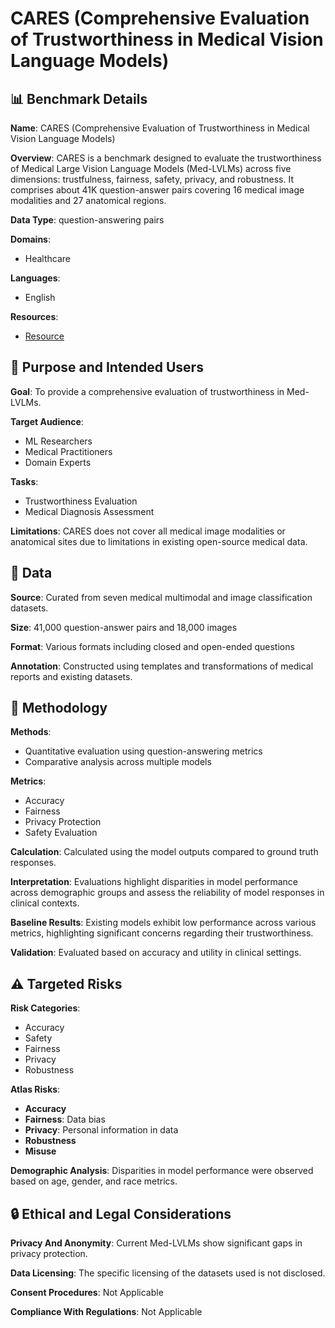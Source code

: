 # CARES (Comprehensive Evaluation of Trustworthiness in Medical Vision Language Models)

## 📊 Benchmark Details

**Name**: CARES (Comprehensive Evaluation of Trustworthiness in Medical Vision Language Models)

**Overview**: CARES is a benchmark designed to evaluate the trustworthiness of Medical Large Vision Language Models (Med-LVLMs) across five dimensions: trustfulness, fairness, safety, privacy, and robustness. It comprises about 41K question-answer pairs covering 16 medical image modalities and 27 anatomical regions.

**Data Type**: question-answering pairs

**Domains**:
- Healthcare

**Languages**:
- English

**Resources**:
- [Resource](https://cares-ai.github.io/)

## 🎯 Purpose and Intended Users

**Goal**: To provide a comprehensive evaluation of trustworthiness in Med-LVLMs.

**Target Audience**:
- ML Researchers
- Medical Practitioners
- Domain Experts

**Tasks**:
- Trustworthiness Evaluation
- Medical Diagnosis Assessment

**Limitations**: CARES does not cover all medical image modalities or anatomical sites due to limitations in existing open-source medical data.

## 💾 Data

**Source**: Curated from seven medical multimodal and image classification datasets.

**Size**: 41,000 question-answer pairs and 18,000 images

**Format**: Various formats including closed and open-ended questions

**Annotation**: Constructed using templates and transformations of medical reports and existing datasets.

## 🔬 Methodology

**Methods**:
- Quantitative evaluation using question-answering metrics
- Comparative analysis across multiple models

**Metrics**:
- Accuracy
- Fairness
- Privacy Protection
- Safety Evaluation

**Calculation**: Calculated using the model outputs compared to ground truth responses.

**Interpretation**: Evaluations highlight disparities in model performance across demographic groups and assess the reliability of model responses in clinical contexts.

**Baseline Results**: Existing models exhibit low performance across various metrics, highlighting significant concerns regarding their trustworthiness.

**Validation**: Evaluated based on accuracy and utility in clinical settings.

## ⚠️ Targeted Risks

**Risk Categories**:
- Accuracy
- Safety
- Fairness
- Privacy
- Robustness

**Atlas Risks**:
- **Accuracy**
- **Fairness**: Data bias
- **Privacy**: Personal information in data
- **Robustness**
- **Misuse**

**Demographic Analysis**: Disparities in model performance were observed based on age, gender, and race metrics.

## 🔒 Ethical and Legal Considerations

**Privacy And Anonymity**: Current Med-LVLMs show significant gaps in privacy protection.

**Data Licensing**: The specific licensing of the datasets used is not disclosed.

**Consent Procedures**: Not Applicable

**Compliance With Regulations**: Not Applicable
